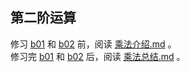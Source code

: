 ## 第二阶运算
修习 [b01](./b01) 和 [b02](./b02) 前，阅读 [乘法介绍.md](./%E4%B9%98%E6%B3%95%E4%BB%8B%E7%BB%8D.md) 。  
修习完 [b01](./b01) 和 [b02](./b02) 后，阅读 [乘法总结.md](./%E4%B9%98%E6%B3%95%E6%80%BB%E7%BB%93.md) 。